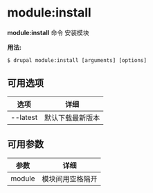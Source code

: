 # module:install
**module:install** 命令 安装模块

**用法:**
```
$ drupal module:install [arguments] [options] 
```

## 可用选项
选项 | 详细
-------|-------------
--latest | 默认下载最新版本

## 可用参数
参数 | 详细
---------|-------------
module | 模块间用空格隔开

